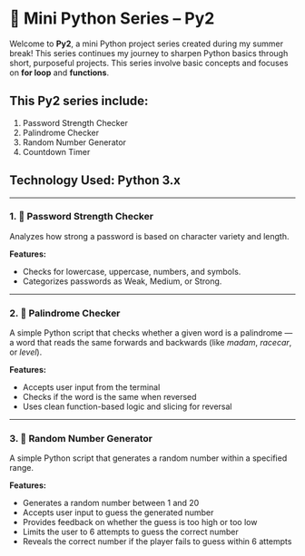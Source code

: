 # 🎯 Mini Python Series – Py2

Welcome to **Py2**, a mini Python project series created during my summer break! This series continues my journey to sharpen Python basics through short, purposeful projects. This series involve basic concepts and focuses on **for loop** and **functions**.

## This Py2 series include:
1. Password Strength Checker
2. Palindrome Checker
3. Random Number Generator
4. Countdown Timer

## Technology Used: Python 3.x
---

### 1. 🔐 Password Strength Checker
Analyzes how strong a password is based on character variety and length.

**Features:**
- Checks for lowercase, uppercase, numbers, and symbols.
- Categorizes passwords as Weak, Medium, or Strong.

---

### 2. 🔁 Palindrome Checker 

A simple Python script that checks whether a given word is a palindrome — a word that reads the same forwards and backwards (like *madam*, *racecar*, or *level*).

**Features:**
- Accepts user input from the terminal
- Checks if the word is the same when reversed
- Uses clean function-based logic and slicing for reversal

---

### 3. 🎲 Random Number Generator

A simple Python script that generates a random number within a specified range.

**Features:**
- Generates a random number between 1 and 20
- Accepts user input to guess the generated number
- Provides feedback on whether the guess is too high or too low
- Limits the user to 6 attempts to guess the correct number
- Reveals the correct number if the player fails to guess within 6 attempts
